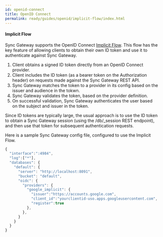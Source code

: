 ```yaml
---
id: openid-connect
title: OpenID Connect
permalink: ready/guides/openid/implicit-flow/index.html
---
```


#### Implicit Flow

Sync Gateway supports the OpenID Connect [Implicit Flow](http://openid.net/specs/openid-connect-core-1_0.html#ImplicitFlowAuth). This flow has the key feature of allowing clients to obtain their own ID token and use it to authenticate against Sync Gateway.



1. Client obtains a signed ID token directly from an OpenID Connect provider.
2. Client includes the ID token (as a bearer token on the Authorization header) on requests made against the Sync Gateway REST API. 
3. Sync Gateway matches the token to a provider in its config based on the issuer and audience in the tokwn.
4. Sync Gateway validates the token, based on the provider definition.
5. On successful validation, Sync Gateway authenticates the user based on the subject and issuer in the token.

Since ID tokens are typically large, the usual approach is to use the ID token to obtain a Sync Gateway session (using the /db/_session REST endpoint), and then use that token for subsequent authentication requests.

Here is a sample Sync Gateway config file, configured to use the Implicit Flow. 

```javascript
{
  "interface":":4984",
  "log":["*"],
  "databases": {
    "default": {
      "server": "http://localhost:8091",
      "bucket": "default",
      "oidc": {
		"providers": {
  		  "google_implicit": {
      		"issuer":"https://accounts.google.com",
      		"client_id":"yourclientid-uso.apps.googleusercontent.com",
      		"register":true
  		  },
  		},
  	  }
	}
  }
}
```